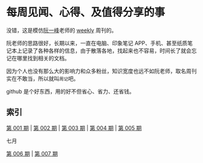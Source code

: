 # 每周见闻、心得、及值得分享的事

没错，这是模仿[阮一峰](https://github.com/ruanyf)老师的 [weekly](https://github.com/ruanyf/weekly) 周刊的。

阮老师的思路很好，长期以来，一直在电脑、印象笔记 APP、手机、甚至纸质笔记本上记录了各种各样的信息，由于散落各地，找起来也不容易，时间长了就会忘记在哪里找到相关的文档。

因为个人也没有那么大的影响力和众多粉丝，知识宽度也远不如阮老师，取名周刊实在不敢当，所以就叫`周记`吧。

github 是个好东西，用的好不但省心、省力、还省钱。



## 索引

[第 001 期](https://github.com/gukt/weekly/blob/master/docs/week-001.md) | [第 002 期](https://github.com/gukt/weekly/blob/master/docs/week-002.md) | [第 003 期](https://github.com/gukt/weekly/blob/master/docs/week-003.md) | [第 004 期](https://github.com/gukt/weekly/blob/master/docs/week-004.md) | [第 005 期](https://github.com/gukt/weekly/blob/master/docs/week-005.md)

七月

[第 006 期](https://github.com/gukt/weekly/blob/master/docs/week-006.md) | [第 007 期](https://github.com/gukt/weekly/blob/master/docs/week-007.md)

